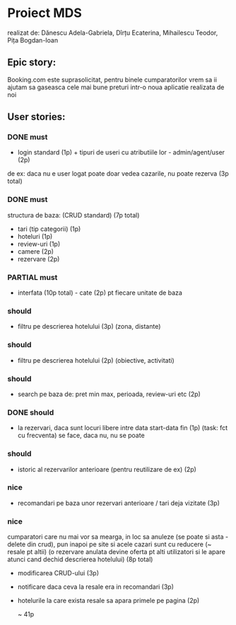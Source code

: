 # Proiect MDS

realizat de: Dănescu Adela-Gabriela, Dîrțu Ecaterina, Mihailescu Teodor, Pița Bogdan-Ioan 

## Epic story:

Booking.com este suprasolicitat, 
pentru binele cumparatorilor vrem sa ii ajutam 
sa gaseasca cele mai bune preturi intr-o noua aplicatie realizata de noi


## User stories:

### DONE must
- login standard (1p) + tipuri de useri cu atributiile lor - admin/agent/user (2p)

de ex: daca nu e user logat poate doar vedea cazarile, nu poate rezerva  (3p total)

### DONE must
structura de baza: (CRUD standard) (7p total)
- tari (tip categorii) (1p)	
- hoteluri 		(1p)    
- review-uri 	(1p)				
- camere	(2p)
- rezervare 	(2p)

### PARTIAL must
- interfata (10p total) - cate (2p) pt fiecare unitate de baza

### should
- filtru pe descrierea hotelului (3p)
	(zona, distante) 

### should
- filtru pe descrierea hotelului (2p)
	(obiective, activitati)

### should
- search pe baza de: pret min max, perioada, review-uri etc (2p)

### DONE should
- la rezervari, daca sunt locuri libere intre data start-data fin (1p)
		(task: fct cu frecventa) se face, daca nu, nu se poate

### should
- istoric al rezervarilor anterioare (pentru reutilizare de ex) (2p)

### nice
- recomandari pe baza unor rezervari anterioare / tari deja vizitate (3p)

### nice
cumparatori care nu mai vor sa mearga, in loc sa anuleze (se poate si asta - delete din crud), 
	pun inapoi pe site si acele cazari sunt cu reducere (~ resale pt altii)
 (o rezervare anulata devine oferta pt alti utilizatori 
	si le apare atunci cand dechid descrierea hotelului) (8p total)
- modificarea CRUD-ului (3p) 
- notificare daca ceva la resale era in recomandari (3p)
- hotelurile la care exista resale sa apara primele pe pagina (2p)

     ~ 41p

